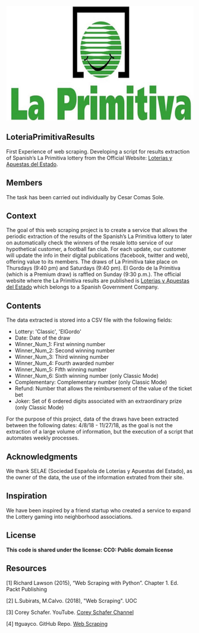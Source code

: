 <p align="center"><img width="690" height="308" src="https://github.com/ccomassole/web-scraping-spanish-La-Primitiva-lottery-results/blob/master/pdf/loteriaprimitiva.jpg"></p>
<h2>LoteriaPrimitivaResults</h2>
First Experience of web scraping. Developing a script for results extraction of Spanish’s La Primitiva lottery from the Official Website: <a href="https://www.loteriasyapuestas.es">Loterias y Apuestas del Estado</a>.
<h2>Members</h2>
The task has been carried out individually by Cesar Comas Sole.
<h2>Context</h2>
The goal of this web scraping project is to create a service that allows the periodic extraction of the results of the Spanish’s La Primitiva lottery to later on automatically check the winners of the resale lotto service of our hypothetical customer, a football fan club.
For each update, our customer will update the info in their digital publications (facebook, twitter and web), offering value to its members.
The draws of La Primitiva take place on Thursdays (9:40 pm) and Saturdays (9:40 pm). El Gordo de la Primitiva (which is a Premium draw) is raffled on Sunday (9:30 p.m.).
The official website where the La Primitiva results are published is <a href="https://www.loteriasyapuestas.es">Loterias y Apuestas del Estado</a> which belongs to a Spanish Government Company.
<h2>Contents</h2>
<p>The data extracted is stored into a CSV file with the following fields:</p>
<p><ul>
  <li>Lottery: 'Classic', 'ElGordo'</li>
  <li>Date: Date of the draw</li>
  <li>Winner_Num_1: First winning number</li>
  <li>Winner_Num_2: Second winning number</li>
  <li>Winner_Num_3: Third winning number</li>
  <li>Winner_Num_4: Fourth awarded number</li>
  <li>Winner_Num_5: Fifth winning number</li>
  <li>Winner_Num_6: Sixth winning number (only Classic Mode)</li>
  <li>Complementary: Complementary number (only Classic Mode)</li>
  <li>Refund: Number that allows the reimbursement of the value of the ticket bet</li>
  <li>Joker: Set of 6 ordered digits associated with an extraordinary prize (only Classic Mode)</li>
</ul></p>
For the purpose of this project, data of the draws have been extracted between the following dates: 4/8/18 - 11/27/18, as the goal is not the extraction of a large volume of information, but the execution of a script that automates weekly processes.
<h2>Acknowledgments</h2>
We thank SELAE (Sociedad Española de Loterias y Apuestas del Estado), as the owner of the data, the use of the information extrated from their site.
<h2>Inspiration</h2>
We have been inspired by a friend startup who created a service to expand the Lottery gaming into neighborhood associations.
<h2>License</h2>
<p><b>This code is shared under the license: CC0: Public domain license</b></p>
<h2>Resources</h2>
<p>[1] Richard Lawson (2015), “Web Scraping with Python”. Chapter 1. Ed. Packt Publishing</p>
<p>[2] L.Subirats, M.Calvo. (2018), "Web Scraping". UOC</p>
<p>[3] Corey Schafer. YouTube. <a href="https://www.youtube.com/channel/UCCezIgC97PvUuR4_gbFUs5g">Corey Schafer Channel </a></p>
<p>[4] ttguayco. GitHub Repo. <a href="https://github.com/tteguayco/Web-scraping">Web Scraping</a></p>
